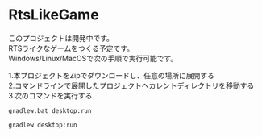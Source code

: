 # RtsLikeGame
このプロジェクトは開発中です。  
RTSライクなゲームをつくる予定です。  
Windows/Linux/MacOSで次の手順で実行可能です。  

1.本プロジェクトをZipでダウンロードし、任意の場所に展開する  
2.コマンドラインで展開したプロジェクトへカレントディレクトリを移動する  
3.次のコマンドを実行する  
```Windowsの場合
gradlew.bat desktop:run
```
  
```Linux/MacOSの場合
gradlew desktop:run
```
